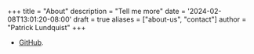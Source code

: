+++
title = "About"
description =  "Tell me more"
date = '2024-02-08T13:01:20-08:00'
draft = true
aliases = ["about-us", "contact"]
author = "Patrick Lundquist"
+++

* [GitHub](https://github.com/patricklundquist).
